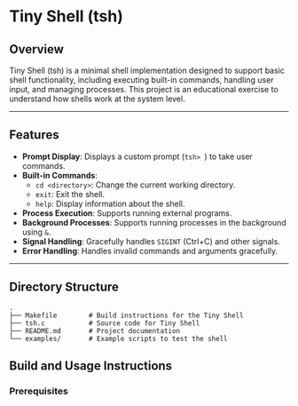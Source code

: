 # Tiny Shell (tsh)

## Overview

Tiny Shell (tsh) is a minimal shell implementation designed to support basic shell functionality, including executing built-in commands, handling user input, and managing processes. This project is an educational exercise to understand how shells work at the system level.

---

## Features

- **Prompt Display**: Displays a custom prompt (`tsh> `) to take user commands.
- **Built-in Commands**:
  - `cd <directory>`: Change the current working directory.
  - `exit`: Exit the shell.
  - `help`: Display information about the shell.
- **Process Execution**: Supports running external programs.
- **Background Processes**: Supports running processes in the background using `&`.
- **Signal Handling**: Gracefully handles `SIGINT` (Ctrl+C) and other signals.
- **Error Handling**: Handles invalid commands and arguments gracefully.

---

## Directory Structure

```plaintext
.
├── Makefile        # Build instructions for the Tiny Shell
├── tsh.c           # Source code for Tiny Shell
├── README.md       # Project documentation
└── examples/       # Example scripts to test the shell
```

## Build and Usage Instructions

### Prerequisites
